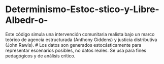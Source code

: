 # Determinismo-Estoc-stico-y-Libre-Albedr-o-
Este código simula una intervención comunitaria realista bajo un marco teórico de agencia estructurada (Anthony Giddens) y justicia distributiva (John Rawls).  #       Los datos son generados estocásticamente para representar escenarios posibles, no datos reales. Se usa para fines pedagógicos y de análisis crítico.
